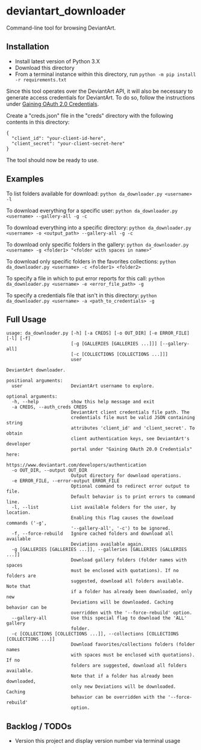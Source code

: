 # deviantart_downloader

Command-line tool for browsing DeviantArt.

## Installation

- Install latest version of Python 3.X
- Download this directory
- From a terminal instance within this directory, run `python -m pip install -r requirements.txt`

Since this tool operates over the DeviantArt API, it will also be necessary to generate access credentials for DeviantArt. To do so, follow the instructions under [Gaining OAuth 2.0 Credentials](https://www.deviantart.com/developers/authentication).

Create a "creds.json" file in the "creds" directory with the following contents in this directory:
```
{
  "client_id": "your-client-id-here",
  "client_secret": "your-client-secret-here"
}
```

The tool should now be ready to use.

## Examples

To list folders available for download:
`python da_downloader.py <username> -l`

To download everything for a specific user:
`python da_downloader.py <username> --gallery-all -g -c`

To download everything into a specific directory:
`python da_downloader.py <username> -o <output_path> --gallery-all -g -c`

To download only specific folders in the gallery:
`python da_downloader.py <username> -g <folder1> "<folder with spaces in name>"`

To download only specific folders in the favorites collections:
`python da_downloader.py <username> -c <folder1> <folder2>`

To specify a file in which to put error reports for this call:
`python da_downloader.py <username> -e <error_file_path> -g`

To specify a credentials file that isn't in this directory:
`python da_downloader.py <username> -a <path_to_credentials> -g`

## Full Usage

```
usage: da_downloader.py [-h] [-a CREDS] [-o OUT_DIR] [-e ERROR_FILE] [-l] [-f]
                        [-g [GALLERIES [GALLERIES ...]]] [--gallery-all]
                        [-c [COLLECTIONS [COLLECTIONS ...]]]
                        user

DeviantArt downloader.

positional arguments:
  user                  DeviantArt username to explore.

optional arguments:
  -h, --help            show this help message and exit
  -a CREDS, --auth_creds CREDS
                        DeviantArt client credentials file path. The
                        credentials file must be valid JSON containing string
                        attributes 'client_id' and 'client_secret'. To obtain
                        client authentication keys, see DeviantArt's developer
                        portal under "Gaining OAuth 20.0 Credentials" here:
                        https://www.deviantart.com/developers/authentication
  -o OUT_DIR, --output OUT_DIR
                        Output directory for download operations.
  -e ERROR_FILE, --error-output ERROR_FILE
                        Optional command to redirect error output to file.
                        Default behavior is to print errors to command line.
  -l, --list            List available folders for the user, by location.
                        Enabling this flag causes the download commands ('-g',
                        '--gallery-all', '-c') to be ignored.
  -f, --force-rebuild   Ignore cached folders and download all available
                        Deviations available again.
  -g [GALLERIES [GALLERIES ...]], --galleries [GALLERIES [GALLERIES ...]]
                        Download gallery folders (folder names with spaces
                        must be enclosed with quotations). If no folders are
                        suggested, download all folders available. Note that
                        if a folder has already been downloaded, only new
                        Deviations will be downloaded. Caching behavior can be
                        overridden with the '--force-rebuild' option.
  --gallery-all         Use this special flag to download the 'ALL' gallery
                        folder.
  -c [COLLECTIONS [COLLECTIONS ...]], --collections [COLLECTIONS [COLLECTIONS ...]]
                        Download favorites/collections folders (folder names
                        with spaces must be enclosed with quotations). If no
                        folders are suggested, download all folders available.
                        Note that if a folder has already been downloaded,
                        only new Deviations will be downloaded. Caching
                        behavior can be overridden with the '--force-rebuild'
                        option.
```

## Backlog / TODOs

- Version this project and display version number via terminal usage
